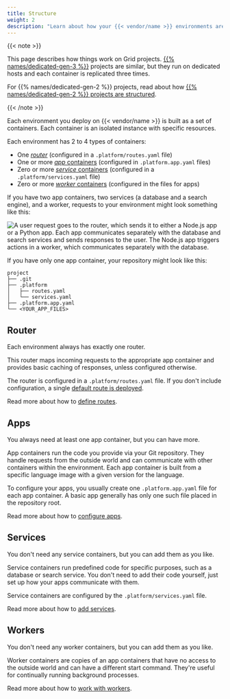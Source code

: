 ```yaml
---
title: Structure
weight: 2
description: "Learn about how your {{< vendor/name >}} environments are structured and which files control that structure."
---
```


{{< note >}}

This page describes how things work on Grid projects.
[{{% names/dedicated-gen-3 %}}](../dedicated-gen-3/_index.md) projects are similar,
but they run on dedicated hosts and each container is replicated three times.

For {{% names/dedicated-gen-2 %}} projects, read about how [{{% names/dedicated-gen-2 %}} projects are structured](../dedicated-gen-2/overview/_index.md).

{{< /note >}}

Each environment you deploy on {{< vendor/name >}} is built as a set of containers.
Each container is an isolated instance with specific resources.

Each environment has 2 to 4 types of containers:

* One [*router*](#router) (configured in a `.platform/routes.yaml` file)
* One or more [*app* containers](#apps) (configured in `.platform.app.yaml` files)
* Zero or more [*service* containers](#services) (configured in a `.platform/services.yaml` file)
* Zero or more [*worker* containers](#workers) (configured in the files for apps)

If you have two app containers, two services (a database and a search engine), and a worker,
requests to your environment might look something like this:

![A user request goes to the router, which sends it to either a Node.js app or a Python app. Each app communicates separately with the database and search services and sends responses to the user. The Node.js app triggers actions in a worker, which communicates separately with the database.](/images/config-diagrams/structure-diagram.png)

If you have only one app container, your repository might look like this:

```text
project
├── .git
├── .platform
│   ├── routes.yaml
│   └── services.yaml
├── .platform.app.yaml
└── <YOUR_APP_FILES>
```

## Router

Each environment always has exactly one router.

This router maps incoming requests to the appropriate app container
and provides basic caching of responses, unless configured otherwise.

The router is configured in a `.platform/routes.yaml` file.
If you don't include configuration, a single [default route is deployed](../define-routes/_index.md#default-route-definition).

Read more about how to [define routes](../define-routes/_index.md).

## Apps

You always need at least one app container, but you can have more.

App containers run the code you provide via your Git repository.
They handle requests from the outside world and can communicate with other containers within the environment.
Each app container is built from a specific language image with a given version for the language.

To configure your apps, you usually create one `.platform.app.yaml` file for each app container.
A basic app generally has only one such file placed in the repository root.

Read more about how to [configure apps](../create-apps/_index.md).

## Services

You don't need any service containers, but you can add them as you like.

Service containers run predefined code for specific purposes, such as a database or search service.
You don't need to add their code yourself, just set up how your apps communicate with them.

Service containers are configured by the `.platform/services.yaml` file.

Read more about how to [add services](../add-services/_index.md).

## Workers

You don't need any worker containers, but you can add them as you like.

Worker containers are copies of an app containers
that have no access to the outside world and can have a different start command.
They're useful for continually running background processes.

Read more about how to [work with workers](../create-apps/workers.md).

